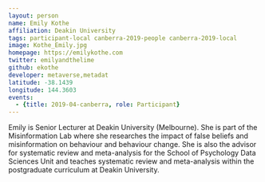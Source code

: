 ```yaml
---
layout: person
name: Emily Kothe
affiliation: Deakin University
tags: participant-local canberra-2019-people canberra-2019-local
image: Kothe_Emily.jpg
homepage: https://emilykothe.com
twitter: emilyandthelime
github: ekothe
developer: metaverse,metadat
latitude: -38.1439
longitude: 144.3603
events:
  - {title: 2019-04-canberra, role: Participant}
---
```

Emily is Senior Lecturer at Deakin University (Melbourne). She is part of the Misinformation Lab where she researches the impact of false beliefs and misinformation on behaviour and behaviour change. She is also the advisor for systematic review and meta-analysis for the School of Psychology Data Sciences Unit and teaches systematic review and meta-analysis within the postgraduate curriculum at Deakin University.